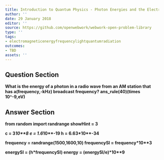 ```yaml
---
title: Introduction to Quantum Physics - Photon Energies and the Electromagnetic Spectrum
author: ''
date: 29 January 2018
editor: ''
source: https://github.com/openwebwork/webwork-open-problem-library
type: ''
tags:
- electromagneticenergyfrequencylightquantumradiation
outcomes:
- TBD
assets: ''
---
```


## Question Section 

<b>
 
What is the energy of a photon in a radio wave from an AM station that has a(frequency,-kHz) broadcast frequency?
ans_rule(40)(times 10^-9,eV)



## Answer Section

from random import randrange
showHint = 3

c = 3*10**8
e = 1.6*10**-19
h = 6.63*10**-34

frequency = randrange(1500,1600,10)
frequencySI = frequency*10**3

energySI = (h*frequencySI)
energy = (energySI/e)*10**9
